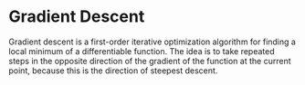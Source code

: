 # Gradient Descent
Gradient descent is a first-order iterative optimization algorithm for finding a local minimum of a differentiable function. The idea is to take repeated steps in the opposite direction of the gradient of the function at the current point, because this is the direction of steepest descent.
